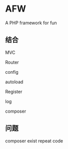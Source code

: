 # AFW
A PHP framework for fun

## 结合
MVC

Router

config

autoload

Register

log

composer

## 问题

composer exist repeat code